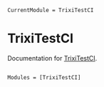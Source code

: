 ```@meta
CurrentModule = TrixiTestCI
```

# TrixiTestCI

Documentation for [TrixiTestCI](https://github.com/trixi-framework/TrixiTestCI.jl).

```@index
```

```@autodocs
Modules = [TrixiTestCI]
```
